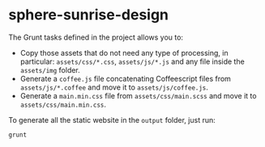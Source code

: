 # sphere-sunrise-design

The Grunt tasks defined in the project allows you to:
- Copy those assets that do not need any type of processing, in particular: `assets/css/*.css`, `assets/js/*.js` and any file inside the `assets/img` folder.
- Generate a `coffee.js` file concatenating Coffeescript files from `assets/js/*.coffee` and move it to `assets/js/coffee.js`.
- Generate a `main.min.css` file from `assets/css/main.scss` and move it to `assets/css/main.min.css`.

To generate all the static website in the `output` folder, just run:
```
grunt
```
